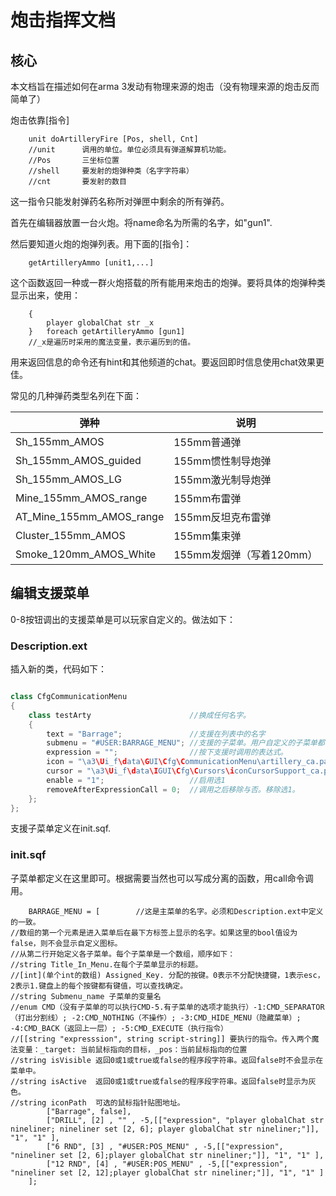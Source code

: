 # 炮击指挥文档

## 核心

本文档旨在描述如何在arma 3发动有物理来源的炮击（没有物理来源的炮击反而简单了）

炮击依靠[指令]

```sqf
    unit doArtilleryFire [Pos, shell, Cnt]
    //unit      调用的单位。单位必须具有弹道解算机功能。
    //Pos       三坐标位置
    //shell     要发射的炮弹种类（名字字符串）
    //cnt       要发射的数目
```

这一指令只能发射弹药名称所对弹匣中剩余的所有弹药。

首先在编辑器放置一台火炮。将name命名为所需的名字，如"gun1".

然后要知道火炮的炮弹列表。用下面的[指令]：

```sqf
    getArtilleryAmmo [unit1,...]
```

这个函数返回一种或一群火炮搭载的所有能用来炮击的炮弹。要将具体的炮弹种类显示出来，使用：

```sqf
    {
        player globalChat str _x
    }   foreach getArtilleryAmmo [gun1]
    //_x是遍历时采用的魔法变量，表示遍历到的值。
```

用来返回信息的命令还有hint和其他频道的chat。要返回即时信息使用chat效果更佳。

常见的几种弹药类型名列在下面：

|弹种|说明|
|-|-|
|Sh_155mm_AMOS|155mm普通弹|
|Sh_155mm_AMOS_guided|155mm惯性制导炮弹|
|Sh_155mm_AMOS_LG|155mm激光制导炮弹|
|Mine_155mm_AMOS_range|155mm布雷弹|
|AT_Mine_155mm_AMOS_range|155mm反坦克布雷弹|
|Cluster_155mm_AMOS|155mm集束弹|
|Smoke_120mm_AMOS_White|155mm发烟弹（写着120mm）|

## 编辑支援菜单

0-8按钮调出的支援菜单是可以玩家自定义的。做法如下：

### Description.ext

插入新的类，代码如下：

```c++

class CfgCommunicationMenu
{
    class testArty                      //换成任何名字。
    {
        text = "Barrage";               //支援在列表中的名字
        submenu = "#USER:BARRAGE_MENU"; //支援的子菜单。用户自定义的子菜单都位于命名空间#USER下。
        expression = "";                //按下支援时调用的表达式。
        icon = "\a3\Ui_f\data\GUI\Cfg\CommunicationMenu\artillery_ca.paa";
        cursor = "\a3\Ui_f\data\IGUI\Cfg\Cursors\iconCursorSupport_ca.paa";
        enable = "1";                   //启用选1
        removeAfterExpressionCall = 0;  //调用之后移除与否。移除选1。
    };
};

```

支援子菜单定义在init.sqf.

### init.sqf

子菜单都定义在这里即可。根据需要当然也可以写成分离的函数，用call命令调用。

```sqf
    BARRAGE_MENU = [        //这是主菜单的名字。必须和Description.ext中定义的一致。
//数组的第一个元素是进入菜单后在最下方标签上显示的名字。如果这里的bool值设为false，则不会显示自定义图标。
//从第二行开始定义各子菜单。每个子菜单是一个数组，顺序如下：
//string Title_In_Menu.在每个子菜单显示的标题。
//[int](单个int的数组) Assigned_Key. 分配的按键。0表示不分配快捷键，1表示esc，2表示1.键盘上的每个按键都有键值，可以查找确定。
//string Submenu_name 子菜单的变量名
//enum CMD（没有子菜单的可以执行CMD-5.有子菜单的选项才能执行）-1:CMD_SEPARATOR（打出分割线）; -2:CMD_NOTHING（不操作）; -3:CMD_HIDE_MENU（隐藏菜单）; -4:CMD_BACK（返回上一层）; -5:CMD_EXECUTE（执行指令）
//[[string "expresssion", string script-string]] 要执行的指令。传入两个魔法变量：_target: 当前鼠标指向的目标，_pos：当前鼠标指向的位置
//string isVisible 返回0或1或true或false的程序段字符串。返回false时不会显示在菜单中。
//string isActive  返回0或1或true或false的程序段字符串。返回false时显示为灰色。
//string iconPath  可选的鼠标指针贴图地址。
        ["Barrage", false],
        ["DRILL", [2] , "" , -5,[["expression", "player globalChat str nineliner; nineliner set [2, 6]; player globalChat str nineliner;"]], "1", "1" ],
        ["6 RND", [3] , "#USER:POS_MENU" , -5,[["expression", "nineliner set [2, 6];player globalChat str nineliner;"]], "1", "1" ],
        ["12 RND", [4] , "#USER:POS_MENU" , -5,[["expression", "nineliner set [2, 12];player globalChat str nineliner;"]], "1", "1" ]
    ];
```
